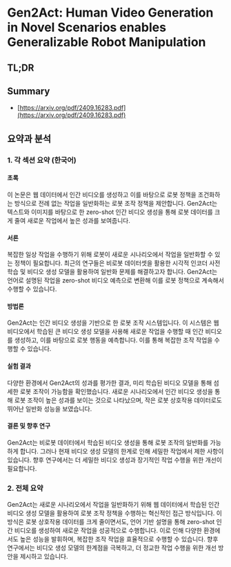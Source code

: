 # Gen2Act: Human Video Generation in Novel Scenarios enables Generalizable Robot Manipulation
## TL;DR
## Summary
- [https://arxiv.org/pdf/2409.16283.pdf](https://arxiv.org/pdf/2409.16283.pdf)

## 요약과 분석

### 1. 각 섹션 요약 (한국어)

#### 초록
이 논문은 웹 데이터에서 인간 비디오를 생성하고 이를 바탕으로 로봇 정책을 조건화하는 방식으로 전례 없는 작업을 일반화하는 로봇 조작 정책을 제안합니다. Gen2Act는 텍스트와 이미지를 바탕으로 한 zero-shot 인간 비디오 생성을 통해 로봇 데이터를 크게 줄여 새로운 작업에서 높은 성과를 보여줍니다.

#### 서론
복잡한 일상 작업을 수행하기 위해 로봇이 새로운 시나리오에서 작업을 일반화할 수 있는 정책이 필요합니다. 최근의 연구들은 비로봇 데이터셋을 활용한 시각적 인코더 사전학습 및 비디오 생성 모델을 활용하여 일반화 문제를 해결하고자 합니다. Gen2Act는 언어로 설명된 작업을 zero-shot 비디오 예측으로 변환해 이를 로봇 정책으로 계속해서 수행할 수 있습니다.

#### 방법론
Gen2Act는 인간 비디오 생성을 기반으로 한 로봇 조작 시스템입니다. 이 시스템은 웹 비디오에서 학습된 큰 비디오 생성 모델을 사용해 새로운 작업을 수행할 때 인간 비디오를 생성하고, 이를 바탕으로 로봇 행동을 예측합니다. 이를 통해 복잡한 조작 작업을 수행할 수 있습니다.

#### 실험 결과
다양한 환경에서 Gen2Act의 성과를 평가한 결과, 미리 학습된 비디오 모델을 통해 섬세한 로봇 조작이 가능함을 확인했습니다. 새로운 시나리오에서 인간 비디오 생성을 통해 로봇 조작이 높은 성과를 보이는 것으로 나타났으며, 작은 로봇 상호작용 데이터로도 뛰어난 일반화 성능을 보였습니다.

#### 결론 및 향후 연구
Gen2Act는 비로봇 데이터에서 학습된 비디오 생성을 통해 로봇 조작의 일반화를 가능하게 합니다. 그러나 현재 비디오 생성 모델의 한계로 인해 세밀한 작업에서 제한 사항이 있습니다. 향후 연구에서는 더 세밀한 비디오 생성과 장기적인 작업 수행을 위한 개선이 필요합니다.

### 2. 전체 요약

Gen2Act는 새로운 시나리오에서 작업을 일반화하기 위해 웹 데이터에서 학습된 인간 비디오 생성 모델을 활용하여 로봇 조작 정책을 수행하는 혁신적인 접근 방식입니다. 이 방식은 로봇 상호작용 데이터를 크게 줄이면서도, 언어 기반 설명을 통해 zero-shot 인간 비디오를 생성하여 새로운 작업을 성공적으로 수행합니다. 이로 인해 다양한 환경에서도 높은 성능을 발휘하며, 복잡한 조작 작업을 효율적으로 수행할 수 있습니다. 향후 연구에서는 비디오 생성 모델의 한계점을 극복하고, 더 정교한 작업 수행을 위한 개선 방안을 제시하고 있습니다.